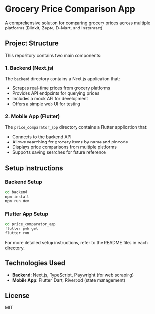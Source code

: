 # Grocery Price Comparison App

A comprehensive solution for comparing grocery prices across multiple platforms (Blinkit, Zepto, D-Mart, and Instamart).

## Project Structure

This repository contains two main components:

### 1. Backend (Next.js)

The `backend` directory contains a Next.js application that:
- Scrapes real-time prices from grocery platforms
- Provides API endpoints for querying prices
- Includes a mock API for development
- Offers a simple web UI for testing

### 2. Mobile App (Flutter)

The `price_comparator_app` directory contains a Flutter application that:
- Connects to the backend API
- Allows searching for grocery items by name and pincode
- Displays price comparisons from multiple platforms
- Supports saving searches for future reference

## Setup Instructions

### Backend Setup

```bash
cd backend
npm install
npm run dev
```

### Flutter App Setup

```bash
cd price_comparator_app
flutter pub get
flutter run
```

For more detailed setup instructions, refer to the README files in each directory.

## Technologies Used

- **Backend**: Next.js, TypeScript, Playwright (for web scraping)
- **Mobile App**: Flutter, Dart, Riverpod (state management)

## License

MIT 